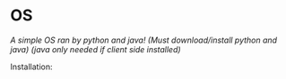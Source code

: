 # OS
_A simple OS ran by python and java! (Must download/install python and java) (java only needed if client side installed)_


Installation:
